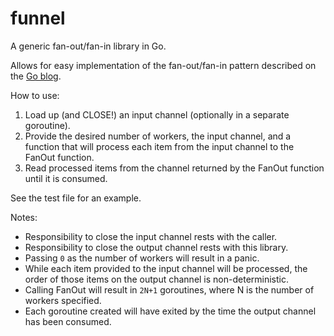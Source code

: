 # funnel

A generic fan-out/fan-in library in Go.

Allows for easy implementation of the fan-out/fan-in pattern described on the [Go blog](https://go.dev/blog/pipelines).

How to use:

1. Load up (and CLOSE!) an input channel (optionally in a separate goroutine).
2. Provide the desired number of workers, the input channel, and a function that will process each item from the input channel to the FanOut function.
3. Read processed items from the channel returned by the FanOut function until it is consumed.

See the test file for an example.

Notes:

- Responsibility to close the input channel rests with the caller.
- Responsibility to close the output channel rests with this library.
- Passing `0` as the number of workers will result in a panic.
- While each item provided to the input channel will be processed, the order of those items on the output channel is non-deterministic.
- Calling FanOut will result in `2N+1` goroutines, where N is the number of workers specified.
- Each goroutine created will have exited by the time the output channel has been consumed.
